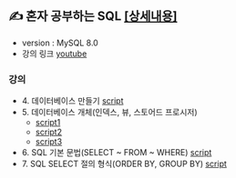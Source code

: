 ## ✍ 혼자 공부하는 SQL [[상세내용]](https://github.com/kbjung/SQL/tree/main/MySQL)
+ version : MySQL 8.0
+ 강의 링크 [youtube](https://youtube.com/playlist?list=PLVsNizTWUw7GCfy5RH27cQL5MeKYnl8Pm)

### 강의
+ 4\. 데이터베이스 만들기 [script](https://github.com/kbjung/SQL/blob/main/MySQL/ch4_make_database.sql)
+ 5\. 데이터베이스 개체(인덱스, 뷰, 스토어드 프로시저) 
  - [script1](https://github.com/kbjung/SQL/blob/main/MySQL/ch5_database_entity01.sql)
  - [script2](https://github.com/kbjung/SQL/blob/main/MySQL/ch5_database_entity02.sql)
  - [script3](https://github.com/kbjung/SQL/blob/main/MySQL/ch5_database_entity03.sql)
+ 6\. SQL 기본 문법(SELECT ~ FROM ~ WHERE) [script](https://github.com/kbjung/SQL/blob/main/MySQL/ch6.sql)
+ 7\. SQL SELECT 절의 형식(ORDER BY, GROUP BY) [script](https://github.com/kbjung/SQL/blob/main/MySQL/ch7.sql)
